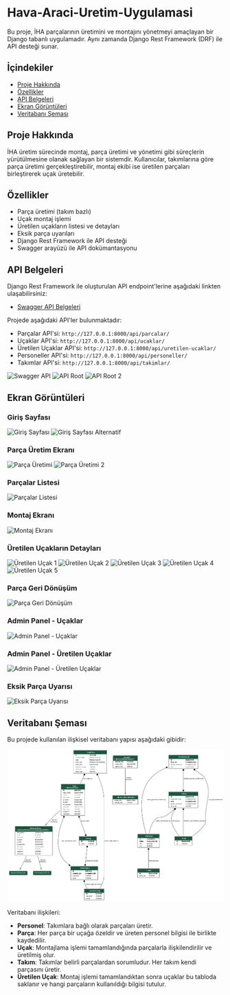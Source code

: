 # Hava-Araci-Uretim-Uygulamasi

Bu proje, İHA parçalarının üretimini ve montajını yönetmeyi amaçlayan bir Django tabanlı uygulamadır. Aynı zamanda Django Rest Framework (DRF) ile API desteği sunar.

## İçindekiler
- [Proje Hakkında](#proje-hakkında)
- [Özellikler](#özellikler)
- [API Belgeleri](#api-belgeleri)
- [Ekran Görüntüleri](#ekran-görüntüleri)
- [Veritabanı Şeması](#veritabanı-şeması)

## Proje Hakkında

İHA üretim sürecinde montaj, parça üretimi ve yönetimi gibi süreçlerin yürütülmesine olanak sağlayan bir sistemdir. Kullanıcılar, takımlarına göre parça üretimi gerçekleştirebilir, montaj ekibi ise üretilen parçaları birleştirerek uçak üretebilir.

## Özellikler
- Parça üretimi (takım bazlı)
- Uçak montaj işlemi
- Üretilen uçakların listesi ve detayları
- Eksik parça uyarıları
- Django Rest Framework ile API desteği
- Swagger arayüzü ile API dokümantasyonu

## API Belgeleri

Django Rest Framework ile oluşturulan API endpoint'lerine aşağıdaki linkten ulaşabilirsiniz:

- [Swagger API Belgeleri](http://127.0.0.1:8000/swagger/)

Projede aşağıdaki API'ler bulunmaktadır:
- Parçalar API'si: `http://127.0.0.1:8000/api/parcalar/`
- Uçaklar API'si: `http://127.0.0.1:8000/api/ucaklar/`
- Üretilen Uçaklar API'si: `http://127.0.0.1:8000/api/uretilen-ucaklar/`
- Personeller API'si: `http://127.0.0.1:8000/api/personeller/`
- Takımlar API'si: `http://127.0.0.1:8000/api/takimlar/`

![Swagger API](swagger.png)
![API Root](api1.png)
![API Root 2](api2.png)

## Ekran Görüntüleri

### Giriş Sayfası
![Giriş Sayfası](login.png)
![Giriş Sayfası Alternatif](login2.png)

### Parça Üretim Ekranı
![Parça Üretimi](parca_uretim.png)
![Parça Üretimi 2](parca_uretim2.png)

### Parçalar Listesi
![Parçalar Listesi](parcalar.png)

### Montaj Ekranı
![Montaj Ekranı](montaj_giris.png)

### Üretilen Uçakların Detayları
![Üretilen Uçak 1](ucak_uret1.png)
![Üretilen Uçak 2](ucak_uret2.png)
![Üretilen Uçak 3](ucak_uret3.png)
![Üretilen Uçak 4](ucak_uret4.png)
![Üretilen Uçak 5](ucak_uret5.png)

### Parça Geri Dönüşüm
![Parça Geri Dönüşüm](geri_donusum.png)

### Admin Panel - Uçaklar
![Admin Panel - Uçaklar](admin_ucaks.png)

### Admin Panel - Üretilen Uçaklar
![Admin Panel - Üretilen Uçaklar](admin_uretilen_ucaks.png)

### Eksik Parça Uyarısı
![Eksik Parça Uyarısı](eksik_parca.png)

## Veritabanı Şeması

Bu projede kullanılan ilişkisel veritabanı yapısı aşağıdaki gibidir:

![Veritabanı Şeması](er_diagram.png)

Veritabanı ilişkileri:

- **Personel**: Takımlara bağlı olarak parçaları üretir.
- **Parça**: Her parça bir uçağa özeldir ve üreten personel bilgisi ile birlikte kaydedilir.
- **Uçak**: Montajlama işlemi tamamlandığında parçalarla ilişkilendirilir ve üretilmiş olur.
- **Takım**: Takımlar belirli parçalardan sorumludur. Her takım kendi parçasını üretir.
- **Üretilen Uçak**: Montaj işlemi tamamlandıktan sonra uçaklar bu tabloda saklanır ve hangi parçaların kullanıldığı bilgisi tutulur.
